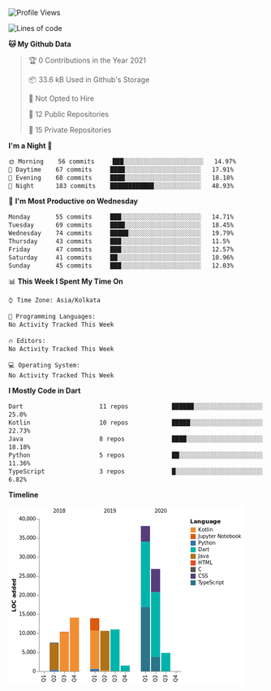 <!--START_SECTION:waka-->
![Profile Views](http://img.shields.io/badge/Profile%20Views-1-blue)

![Lines of code](https://img.shields.io/badge/From%20Hello%20World%20I%27ve%20Written-138551%20lines%20of%20code-blue)

**🐱 My Github Data** 

> 🏆 0 Contributions in the Year 2021
 > 
> 📦 33.6 kB Used in Github's Storage 
 > 
> 🚫 Not Opted to Hire
 > 
> 📜 12 Public Repositories 
 > 
> 🔑 15 Private Repositories  
 > 
**I'm a Night 🦉** 

```text
🌞 Morning    56 commits     ███░░░░░░░░░░░░░░░░░░░░░░   14.97% 
🌆 Daytime    67 commits     ████░░░░░░░░░░░░░░░░░░░░░   17.91% 
🌃 Evening    68 commits     ████░░░░░░░░░░░░░░░░░░░░░   18.18% 
🌙 Night      183 commits    ████████████░░░░░░░░░░░░░   48.93%

```
📅 **I'm Most Productive on Wednesday** 

```text
Monday       55 commits     ███░░░░░░░░░░░░░░░░░░░░░░   14.71% 
Tuesday      69 commits     ████░░░░░░░░░░░░░░░░░░░░░   18.45% 
Wednesday    74 commits     █████░░░░░░░░░░░░░░░░░░░░   19.79% 
Thursday     43 commits     ███░░░░░░░░░░░░░░░░░░░░░░   11.5% 
Friday       47 commits     ███░░░░░░░░░░░░░░░░░░░░░░   12.57% 
Saturday     41 commits     ██░░░░░░░░░░░░░░░░░░░░░░░   10.96% 
Sunday       45 commits     ███░░░░░░░░░░░░░░░░░░░░░░   12.03%

```


📊 **This Week I Spent My Time On** 

```text
⌚︎ Time Zone: Asia/Kolkata

💬 Programming Languages: 
No Activity Tracked This Week

🔥 Editors: 
No Activity Tracked This Week

💻 Operating System: 
No Activity Tracked This Week

```

**I Mostly Code in Dart** 

```text
Dart                     11 repos            ██████░░░░░░░░░░░░░░░░░░░   25.0% 
Kotlin                   10 repos            █████░░░░░░░░░░░░░░░░░░░░   22.73% 
Java                     8 repos             ████░░░░░░░░░░░░░░░░░░░░░   18.18% 
Python                   5 repos             ██░░░░░░░░░░░░░░░░░░░░░░░   11.36% 
TypeScript               3 repos             █░░░░░░░░░░░░░░░░░░░░░░░░   6.82%

```


**Timeline**

![Chart not found](https://raw.githubusercontent.com/prabhatdev/prabhatdev/master/charts/bar_graph.png) 


<!--END_SECTION:waka-->

